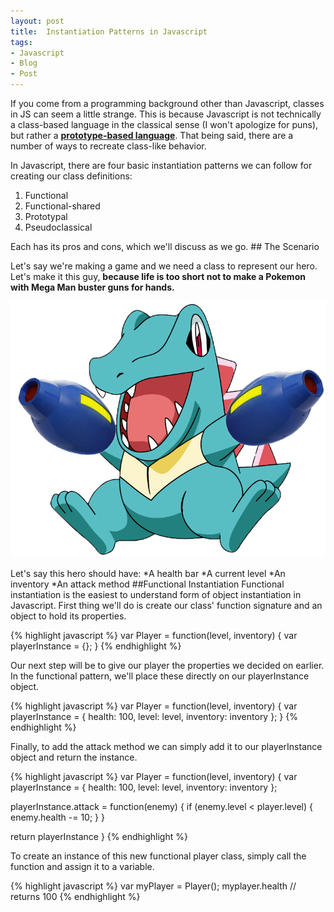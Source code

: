 ```yaml
---
layout: post
title:  Instantiation Patterns in Javascript
tags:
- Javascript
- Blog
- Post
---
```


If you come from a programming background other than Javascript, classes in JS can seem a little strange. This is because Javascript is not technically a class-based language in the classical sense (I won't apologize for puns), but rather a **[prototype-based language](https://en.wikipedia.org/wiki/Prototype-based_programming)**. That being said, there are a number of ways to recreate class-like behavior.
<div class="divider"></div>
In Javascript, there are four basic instantiation patterns we can follow for creating our class definitions:

1. Functional
2. Functional-shared
3. Prototypal
4. Pseudoclassical

<div class="divider"></div>
Each has its pros and cons, which we'll discuss as we go.
## The Scenario

Let's say we're making a game and we need a class to represent our hero. Let's make it this guy, **because life is too short not to make a Pokemon with Mega Man buster guns for hands.**

![Totoman](/assets/images/totoman.png)

Let's say this hero should have:
*A health bar
*A current level
*An inventory
*An attack method
##Functional Instantiation
Functional instantiation is the easiest to understand form of object instantiation in Javascript. First thing we'll do is create our class' function signature and an object to hold its properties.

{% highlight javascript %}
var Player = function(level, inventory) {
  var playerInstance = {};
}
{% endhighlight %}

Our next step will be to give our player the properties we decided on earlier. In the functional pattern, we'll place these directly on our playerInstance object.

{% highlight javascript %}
var Player = function(level, inventory) {
  var playerInstance = {
    health: 100,
    level: level,
    inventory: inventory
  };
}
{% endhighlight %}

Finally, to add the attack method we can simply add it to our playerInstance object and return the instance.

{% highlight javascript %}
var Player = function(level, inventory) {
  var playerInstance = {
    health: 100,
    level: level,
    inventory: inventory
  };

  playerInstance.attack = function(enemy) {
    if (enemy.level < player.level) {
      enemy.health -= 10;
    }
  }

  return playerInstance
}
{% endhighlight %}

To create an instance of this new functional player class, simply call the function and assign it to a variable.

{% highlight javascript %}
var myPlayer = Player();
myplayer.health // returns 100
{% endhighlight %}